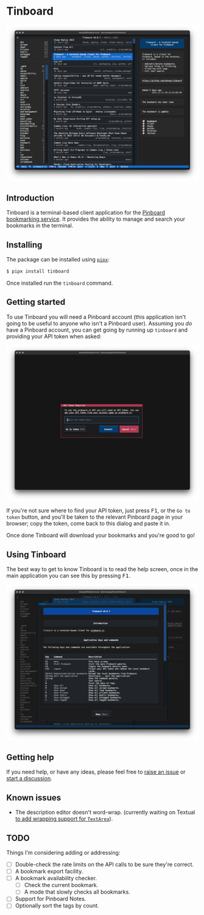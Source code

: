 # Tinboard

![Tinboard](https://raw.githubusercontent.com/davep/tinboard/main/tinboard.png)

## Introduction

Tinboard is a terminal-based client application for the [Pinboard
bookmarking service](https://pinboard.in/about/). It provides the ability to
manage and search your bookmarks in the terminal.

## Installing

The package can be installed using [`pipx`](https://pypa.github.io/pipx/):

```sh
$ pipx install tinboard
```

Once installed run the `tinboard` command.

## Getting started

To use Tinboard you will need a Pinboard account (this application isn't
going to be useful to anyone who isn't a Pinboard user). Assuming you *do*
have a Pinboard account, you can get going by running up `tinboard` and
providing your API token when asked:

![The Tinboard token input dialog](https://raw.githubusercontent.com/davep/tinboard/main/images/token-request.png)

If you're not sure where to find your API token, just press <kbd>F1</kbd>,
or the `Go to token` button, and you'll be taken to the relevant Pinboard
page in your browser; copy the token, come back to this dialog and paste it
in.

Once done Tinboard will download your bookmarks and you're good to go!

## Using Tinboard

The best way to get to know Tinboard is to read the help screen, once in the
main application you can see this by pressing <kbd>F1</kbd>.

![Tinboard Help](https://raw.githubusercontent.com/davep/tinboard/main/images/help.png)

## Getting help

If you need help, or have any ideas, please feel free to [raise an
issue](https://github.com/davep/tinboard/issues) or [start a
discussion](https://github.com/davep/tinboard/discussions).

## Known issues

- The description editor doesn't word-wrap. (currently waiting on Textual
  [to add wrapping support for
  `TextArea`](https://github.com/Textualize/textual/pull/3711)).

## TODO

Things I'm considering adding or addressing:

- [ ] Double-check the rate limits on the API calls to be sure they're correct.
- [ ] A bookmark export facility.
- [ ] A bookmark availability checker.
  - [ ] Check the current bookmark.
  - [ ] A mode that slowly checks all bookmarks.
- [ ] Support for Pinboard Notes.
- [ ] Optionally sort the tags by count.

[//]: # (README.md ends here)
